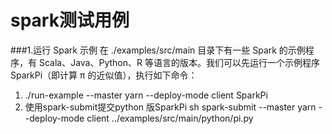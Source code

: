 # spark测试用例


###1.运行 Spark 示例
在 ./examples/src/main 目录下有一些 Spark 的示例程序，有 Scala、Java、Python、R 等语言的版本。我们可以先运行一个示例程序 SparkPi（即计算 π 的近似值），执行如下命令：
 
 1. ./run-example --master yarn --deploy-mode client SparkPi
 2. 使用spark-submit提交python 版SparkPi
 sh spark-submit --master yarn --deploy-mode client ../examples/src/main/python/pi.py